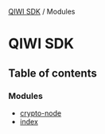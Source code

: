 [QIWI SDK](README.md) / Modules

# QIWI SDK

## Table of contents

### Modules

- [crypto-node](modules/crypto_node.md)
- [index](modules/index.md)
